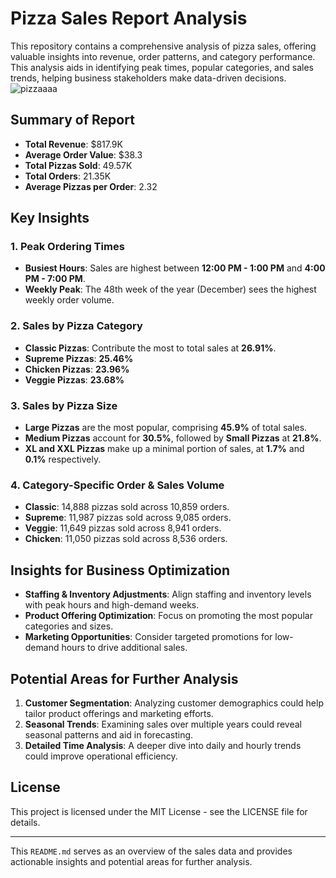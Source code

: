 # Pizza Sales Report Analysis

This repository contains a comprehensive analysis of pizza sales, offering valuable insights into revenue, order patterns, and category performance. This analysis aids in identifying peak times, popular categories, and sales trends, helping business stakeholders make data-driven decisions.
![pizzaaaa](https://github.com/user-attachments/assets/024d6df2-3a0c-4169-b376-144ed947d60e)


## Summary of Report

- **Total Revenue**: $817.9K
- **Average Order Value**: $38.3
- **Total Pizzas Sold**: 49.57K
- **Total Orders**: 21.35K
- **Average Pizzas per Order**: 2.32

## Key Insights

### 1. Peak Ordering Times
- **Busiest Hours**: Sales are highest between **12:00 PM - 1:00 PM** and **4:00 PM - 7:00 PM**.
- **Weekly Peak**: The 48th week of the year (December) sees the highest weekly order volume.

### 2. Sales by Pizza Category
- **Classic Pizzas**: Contribute the most to total sales at **26.91%**.
- **Supreme Pizzas**: **25.46%**
- **Chicken Pizzas**: **23.96%**
- **Veggie Pizzas**: **23.68%**

### 3. Sales by Pizza Size
- **Large Pizzas** are the most popular, comprising **45.9%** of total sales.
- **Medium Pizzas** account for **30.5%**, followed by **Small Pizzas** at **21.8%**.
- **XL and XXL Pizzas** make up a minimal portion of sales, at **1.7%** and **0.1%** respectively.

### 4. Category-Specific Order & Sales Volume
- **Classic**: 14,888 pizzas sold across 10,859 orders.
- **Supreme**: 11,987 pizzas sold across 9,085 orders.
- **Veggie**: 11,649 pizzas sold across 8,941 orders.
- **Chicken**: 11,050 pizzas sold across 8,536 orders.

## Insights for Business Optimization

- **Staffing & Inventory Adjustments**: Align staffing and inventory levels with peak hours and high-demand weeks.
- **Product Offering Optimization**: Focus on promoting the most popular categories and sizes.
- **Marketing Opportunities**: Consider targeted promotions for low-demand hours to drive additional sales.

## Potential Areas for Further Analysis

1. **Customer Segmentation**: Analyzing customer demographics could help tailor product offerings and marketing efforts.
2. **Seasonal Trends**: Examining sales over multiple years could reveal seasonal patterns and aid in forecasting.
3. **Detailed Time Analysis**: A deeper dive into daily and hourly trends could improve operational efficiency.

## License

This project is licensed under the MIT License - see the LICENSE file for details.

---

This `README.md` serves as an overview of the sales data and provides actionable insights and potential areas for further analysis.
